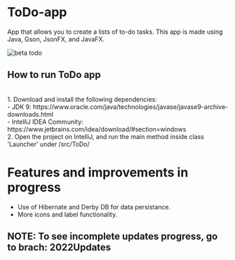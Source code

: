 # ToDo-app
App that allows you to create a lists of to-do tasks. This app is made using Java, Gson, JsonFX, and JavaFX.<br>

![beta todo](https://user-images.githubusercontent.com/58128571/201324902-fb447a6c-f792-45ae-baa5-207bcf2dde65.png)


## How to run ToDo app
<br>
1. Download and install the following dependencies:<br>
  - JDK 9: https://www.oracle.com/java/technologies/javase/javase9-archive-downloads.html<br>
  - IntelliJ IDEA Community: https://www.jetbrains.com/idea/download/#section=windows
<br>
2. Open the project on IntelliJ, and run the main method inside class 'Launcher' under /src/ToDo/

# Features and improvements in progress
- Use of Hibernate and Derby DB for data persistance. 
- More icons and label functionality. 

## NOTE: To see incomplete updates progress, go to brach: 2022Updates
